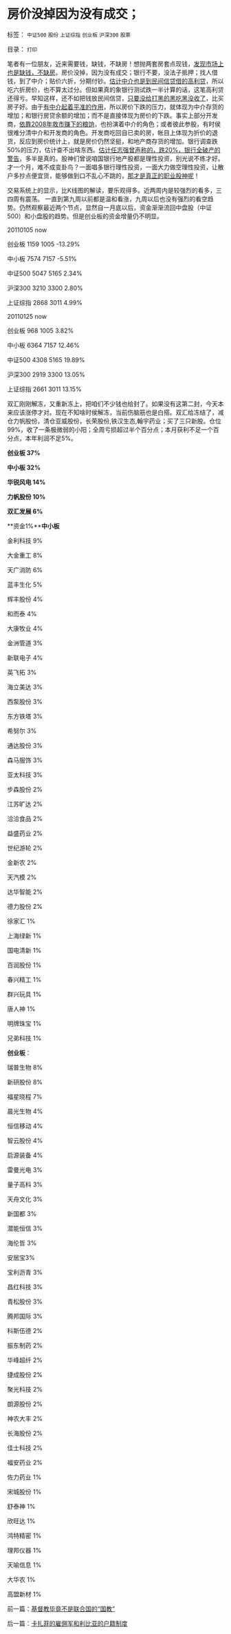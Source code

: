 # 房价没掉因为没有成交；

标签： `中证500` `股份` `上证综指` `创业板` `沪深300` `股票` 

目录： `打印`

笔者有一位朋友，近来需要钱，缺钱，不缺房！想抛两套房套点现钱，[发现市场上也是缺钱，不缺房](../../../2007/12/12/房地产的真正属性是消费品属性.md)。房价没掉，因为没有成交；银行不要，没法子抵押；找人借钱，到了中介；贴价六折，分期付钞。[估计中介也是到民间信贷借的高利贷](../../../2011/1/4/禁止高利贷损害了市场供应能力；腐朽的资本主义？.md)，所以吃六折房价，也不算太过分。但如果真的象银行测试跌一半计算的话，这笔高利贷还得亏。早知这样，还不如把钱放民间信贷，[只要没给打黑的黑吃黑没收了](../../../2010/4/26/请勿与国际游资里应外合打破中国防线.md)，比买房子好。由于[有中介起着平准的作用](../../../2007/9/30/房地产中介成了房价狂涨的催化剂.md)，所以房价下跌的压力，就体现为中介存货的增加；和银行房贷余额的增加；而不是直接体现为房价的下跌。事实上部分开发商，[依靠2008年救市赚下的粮饷](../../../2008/11/10/行政命令拉动不了内需，凯恩斯主义的老调重弹.md)，也扮演着中介的角色；或者彼此参股，有时侯很难分清中介和开发商的角色。开发商吃回自已卖的房，帐目上体现为折价的退货，反应到房价统计上，就是房价仍然坚挺，和地产商存货的增加。银行调查跌50%的压力，估计查不出啥东西。[估计任志强曾声称的，跌20%，银行全破产的警告](../../../2008/6/17/权重股估值水平超出国际成熟股市３－５倍.md)，多半是真的。股神们曾说咱国银行地产股都是理性投资，别光说不练才好。才一个月，难不成变卦鸟？一面唱多银行理性投资，一面大力做空理性投资，让散户多抄点便宜货，能够做到口不乱心不跳的，[那才是真正的职业股神呢](../../../2011/4/13/五毛股神的劣根性.md)！

交易系统上的显示，比K线图的解读，要乐观得多。近两周内是较强烈的看多，三四周有震荡。
一直到第九周以前都是温和看涨，九周以后也没有强烈的看空趋势。仍然观察最近两个节点，显然自一月底以后，资金渐渐流回中盘股（中证500）和小盘股的趋势。但是创业板的资金增量仍不明显。

20110105 now

创业板 1159 1005 -13.29%

中小板 7574 7157 -5.51%

中证500 5047 5165 2.34%

沪深300 3210 3300 2.80%

上证综指 2868 3011 4.99%



20110125
now

创业板 968 1005 3.82%

中小板 6364 7157 12.46%

中证500 4308 5165 19.89%

沪深300 2919 3300 13.05%

上证综指 2661 3011 13.15%



双汇刚刚解冻，又重新冻上，把咱们不少钱也给封了。如果没有这第二封，今天本来应该涨停才对。现在不知啥时侯解冻，当前伤脑筋也是白搭。双汇给冻结了，减仓力帆股份，清仓亚威股份，长荣股份,铁汉生态,翰宇药业；买了三只新股。仓位99%，收了一条极微弱的小阳；全周亏损超过半个百分点；本月获利不足一个百分点，本年利润不足5%。

**创业板 37%**

**中小板 32%**

**华锐风电 14%**

**力帆股份 10%**

**双汇发展 6%**

**资金1%****中小板**

金利科技 9%

大金重工 8%

天广消防 6%

蓝丰生化 5%

辉丰股份 4%

和而泰 4%

大康牧业 4%

金洲管道 3%

新联电子 4%

英飞拓 3%

海立美达 3%

西泵股份 3%

东方铁塔 3%

希努尔 3%

通达股份 3%

森马服饰 3%

亚太科技 3%

步森股份 2%

江苏旷达 2%

洽洽食品 2%

益盛药业 2%

世纪游轮 2%

金新农 2%

天汽模 2%

达华智能 2%

德力股份 2%

徐家汇 1%

上海绿新 1%

国电清新 1%

百润股份 1%

春兴精工 1%

群兴玩具 1%

唐人神 1%

明牌珠宝 1%

兄弟科技 1%



**创业板**：

瑞普生物 8%

新研股份 8%

福星晓程 7%

晨光生物 4%

恒信移动 4%

智云股份 4%

启源装备 4%

雷曼光电 3%

量子高科 3%

天舟文化 3%

新国都 3%

潜能恒信 3%

海伦哲 3%

安居宝3%

宝利沥青 3%

昌红科技 3%

青松股份 3%

腾邦国际 3%

科斯伍德 2%

振东制药 2%

华峰超纤 2%

捷成股份 2%

聚光科技 2%

朗源股份 2%

神农大丰 2%

长海股份 2%

佳士科技 2%

福安药业 2%

佐力药业 1%

宋城股份 1%

舒泰神 1%

欣旺达 1%

鸿特精密 1%

理邦仪器 1%

天喻信息 1%

大华农 1%

高盟新材 1%

前一篇：[基督教毕竟不是联合国的“国教”](../../../2011/4/21/基督教毕竟不是联合国的“国教”.md)

后一篇：[卡扎菲的雇佣军和利比亚的户籍制度](../../../2011/4/22/卡扎菲的雇佣军和利比亚的户籍制度.md)